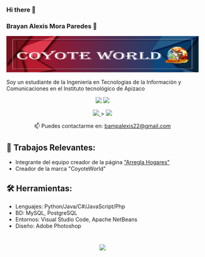 ### Hi there 👋
### Brayan Alexis Mora Paredes 👋

![This is me](https://github.com/CoyoteBAMP/CoyoteBAMP/blob/main/banner3.png)


Soy un estudiante de la Ingeniería en Tecnologías de la Información y Comunicaciones en el Instituto tecnológico de Apizaco 

<p align='center'>
   <a href="https://github-readme-stats.vercel.app/api?username=CoyoteBAMP&show_icons=true&count_private=true"><img
           height=150
           src="https://github-readme-stats.vercel.app/api?username=CoyoteBAMP&show_icons=true&count_private=true"/></a>
   <a href="https://github.com/CoyoteWorld/github-readme-stats"><img height=150
                                                                  src="https://github-readme-stats.vercel.app/api/top-langs/?username=CoyoteBAMP&layout=compact"/></a>
</p>

<p align='center'>
   <a href="https://www.linkedin.com/in/romankh3/">
       <img src="https://img.shields.io/badge/linkedin-%230077B5.svg?&style=for-the-badge&logo=linkedin&logoColor=white"/>
   </a>>
   <a href="mailto:bampalexis22@gmail.com">
       <img src="https://img.shields.io/badge/Gmail-D14836?style=for-the-badge&logo=gmail&logoColor=white"/>
   </a>
<p align='center'>
   📫 Puedes contactarme en: <a href='mailto:bampalexis22@gmail.com'>bampalexis22@gmail.com</a>
</p>

##  🔭 Trabajos Relevantes:
* Integrante del equipo creador de la página <a href='https://arreglahogares.com/'>"Arregla Hogares"</a>
* Creador de la marca "CoyoteWorld"

## 🛠 Herramientas:
*   Lenguajes: Python/Java/C#/JavaScript/Php 
*   BD: MySQL, PostgreSQL
*   Entornos: Visual Studio Code, Apache NetBeans
*   Diseño: Adobe Photoshop



<div align="center" style="margin: 40px 0">
   <a href="https://github.com/CoyoteBAMP/github-profile-views-counter">
       <img width="175px" src="https://komarev.com/ghpvc/?username=CoyoteBAMP&color=DE002D">
   </a
</div>




